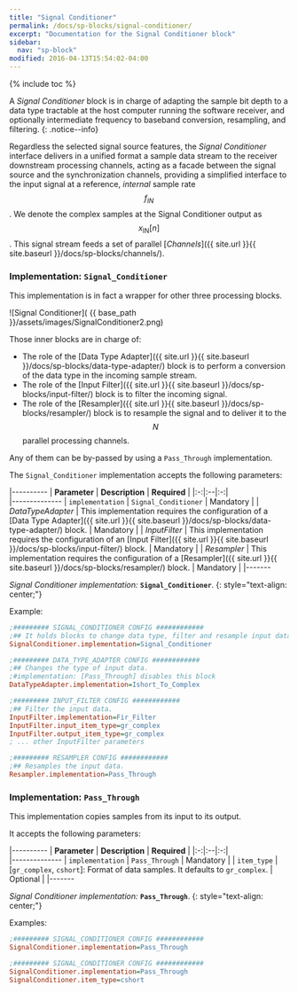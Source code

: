 ```yaml
---
title: "Signal Conditioner"
permalink: /docs/sp-blocks/signal-conditioner/
excerpt: "Documentation for the Signal Conditioner block"
sidebar:
  nav: "sp-block"
modified: 2016-04-13T15:54:02-04:00
---
```


{% include toc %}


A _Signal Conditioner_ block is in charge of adapting the sample bit depth to a data type tractable at the host computer running the software receiver, and optionally intermediate frequency to baseband conversion, resampling, and filtering.
{: .notice--info}

Regardless the selected signal source features, the _Signal Conditioner_ interface delivers in a unified format a sample data stream to the receiver downstream processing channels, acting as a facade between the signal source and the synchronization channels, providing a simplified interface to the input signal at a reference, _internal_ sample rate $$ f_{IN} $$. We denote the complex samples at the Signal Conditioner output as $$ x_{\text{IN}}[n] $$. This signal stream feeds a set of parallel [_Channels_]({{ site.url }}{{ site.baseurl }}/docs/sp-blocks/channels/).


### Implementation: `Signal_Conditioner`

This implementation is in fact a wrapper for other three processing blocks.

<a name="signal-conditioner"></a>

![Signal Conditioner]( {{ base_path }}/assets/images/SignalConditioner2.png)

Those inner blocks are in charge of:

* The role of the [Data Type Adapter]({{ site.url }}{{ site.baseurl }}/docs/sp-blocks/data-type-adapter/) block is to perform a conversion of the data type in the incoming sample stream.
* The role of the [Input Filter]({{ site.url }}{{ site.baseurl }}/docs/sp-blocks/input-filter/) block is to filter the incoming signal.
* The role of the [Resampler]({{ site.url }}{{ site.baseurl }}/docs/sp-blocks/resampler/) block is to resample the signal and to deliver it to the $$ N $$ parallel processing channels.

Any of them can be by-passed by using a `Pass_Through` implementation.

The `Signal_Conditioner` implementation accepts the following parameters:

|----------
|  **Parameter**  |  **Description** | **Required** |
|:-:|:--|:-:|    
|--------------
| `implementation` | `Signal_Conditioner` | Mandatory |
| _DataTypeAdapter_ | This implementation requires the configuration of a [Data Type Adapter]({{ site.url }}{{ site.baseurl }}/docs/sp-blocks/data-type-adapter/) block. | Mandatory |
| _InputFilter_ | This implementation requires the configuration of an [Input Filter]({{ site.url }}{{ site.baseurl }}/docs/sp-blocks/input-filter/) block. | Mandatory |
| _Resampler_ | This implementation requires the configuration of a [Resampler]({{ site.url }}{{ site.baseurl }}/docs/sp-blocks/resampler/) block. | Mandatory |
|-------

  _Signal Conditioner implementation:_ **`Signal_Conditioner`**.
  {: style="text-align: center;"}

Example:

```ini
;######### SIGNAL_CONDITIONER CONFIG ############
;## It holds blocks to change data type, filter and resample input data.
SignalConditioner.implementation=Signal_Conditioner

;######### DATA_TYPE_ADAPTER CONFIG ############
;## Changes the type of input data.
;#implementation: [Pass_Through] disables this block
DataTypeAdapter.implementation=Ishort_To_Complex

;######### INPUT_FILTER CONFIG ############
;## Filter the input data.
InputFilter.implementation=Fir_Filter
InputFilter.input_item_type=gr_complex
InputFilter.output_item_type=gr_complex
; ... other InputFilter parameters

;######### RESAMPLER CONFIG ############
;## Resamples the input data.
Resampler.implementation=Pass_Through
```

### Implementation: `Pass_Through`

This implementation copies samples from its input to its output.

It accepts the following parameters:

|----------
|  **Parameter**  |  **Description** | **Required** |
|:-:|:--|:-:|    
|--------------
| `implementation` | `Pass_Through` | Mandatory |
| `item_type` |  [`gr_complex`, `cshort`]: Format of data samples. It defaults to `gr_complex`. | Optional |
|-------

  _Signal Conditioner implementation:_ **`Pass_Through`**.
  {: style="text-align: center;"}

Examples:

```ini
;######### SIGNAL_CONDITIONER CONFIG ############
SignalConditioner.implementation=Pass_Through
```

```ini
;######### SIGNAL_CONDITIONER CONFIG ############
SignalConditioner.implementation=Pass_Through
SignalConditioner.item_type=cshort
```
